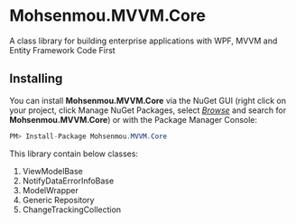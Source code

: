 # Mohsenmou.MVVM.Core
A class library for building enterprise applications with WPF, MVVM and Entity Framework Code First



## Installing

You can install **Mohsenmou.MVVM.Core** via the NuGet GUI (right click on your project, click Manage NuGet Packages, select <u>*Browse*</u> and search for **Mohsenmou.MVVM.Core**) or with the Package Manager Console:

```c#
PM> Install-Package Mohsenmou.MVVM.Core
```



This library contain below classes:

1. ViewModelBase
2. NotifyDataErrorInfoBase
3. ModelWrapper
4. Generic Repository
5. ChangeTrackingCollection